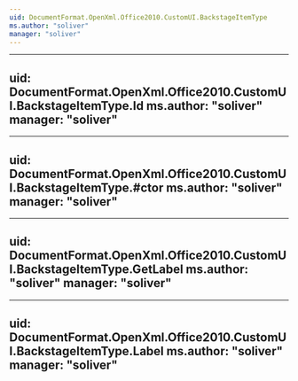 ```yaml
---
uid: DocumentFormat.OpenXml.Office2010.CustomUI.BackstageItemType
ms.author: "soliver"
manager: "soliver"
---
```


---
uid: DocumentFormat.OpenXml.Office2010.CustomUI.BackstageItemType.Id
ms.author: "soliver"
manager: "soliver"
---

---
uid: DocumentFormat.OpenXml.Office2010.CustomUI.BackstageItemType.#ctor
ms.author: "soliver"
manager: "soliver"
---

---
uid: DocumentFormat.OpenXml.Office2010.CustomUI.BackstageItemType.GetLabel
ms.author: "soliver"
manager: "soliver"
---

---
uid: DocumentFormat.OpenXml.Office2010.CustomUI.BackstageItemType.Label
ms.author: "soliver"
manager: "soliver"
---
